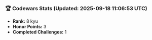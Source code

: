 ### 🏆 Codewars Stats (Updated: 2025-09-18 11:06:53 UTC)

- **Rank:** 8 kyu
- **Honor Points:** 3
- **Completed Challenges:** 1

